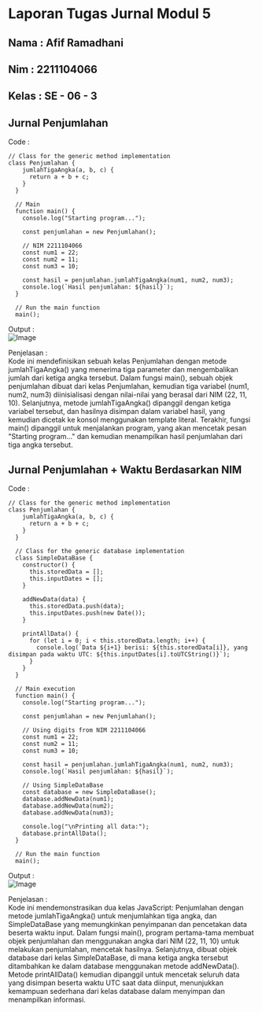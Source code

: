 # Laporan Tugas Jurnal Modul 5

<h2> Nama  : Afif Ramadhani</h2>
<h2> Nim   : 2211104066</h2>
<h2> Kelas : SE - 06 - 3</h2>

## Jurnal Penjumlahan
Code :
```
// Class for the generic method implementation
class Penjumlahan {
    jumlahTigaAngka(a, b, c) {
      return a + b + c;
    }
  }
  
  // Main 
  function main() {
    console.log("Starting program...");
    
    const penjumlahan = new Penjumlahan();
    
    // NIM 2211104066
    const num1 = 22; 
    const num2 = 11;
    const num3 = 10;
    
    const hasil = penjumlahan.jumlahTigaAngka(num1, num2, num3);
    console.log(`Hasil penjumlahan: ${hasil}`);
  }
  
  // Run the main function
  main();
```
Output : <br>
![Image](https://github.com/user-attachments/assets/7ac62b06-978d-4d09-9f05-b0957ffc36d4)

Penjelasan : <br>
Kode ini mendefinisikan sebuah kelas Penjumlahan dengan metode jumlahTigaAngka() yang menerima tiga parameter dan mengembalikan jumlah dari ketiga angka tersebut. 
Dalam fungsi main(), sebuah objek penjumlahan dibuat dari kelas Penjumlahan, kemudian tiga variabel (num1, num2, num3) diinisialisasi dengan nilai-nilai yang berasal dari NIM (22, 11, 10). 
Selanjutnya, metode jumlahTigaAngka() dipanggil dengan ketiga variabel tersebut, dan hasilnya disimpan dalam variabel hasil, yang kemudian dicetak ke konsol menggunakan template literal. 
Terakhir, fungsi main() dipanggil untuk menjalankan program, yang akan mencetak pesan "Starting program..." dan kemudian menampilkan hasil penjumlahan dari tiga angka tersebut.

## Jurnal Penjumlahan + Waktu Berdasarkan NIM
Code :
```
// Class for the generic method implementation
class Penjumlahan {
    jumlahTigaAngka(a, b, c) {
      return a + b + c;
    }
  }
  
  // Class for the generic database implementation
  class SimpleDataBase {
    constructor() {
      this.storedData = [];
      this.inputDates = [];
    }
    
    addNewData(data) {
      this.storedData.push(data);
      this.inputDates.push(new Date());
    }
    
    printAllData() {
      for (let i = 0; i < this.storedData.length; i++) {
        console.log(`Data ${i+1} berisi: ${this.storedData[i]}, yang disimpan pada waktu UTC: ${this.inputDates[i].toUTCString()}`);
      }
    }
  }
  
  // Main execution
  function main() {
    console.log("Starting program...");
    
    const penjumlahan = new Penjumlahan();
    
    // Using digits from NIM 2211104066
    const num1 = 22; 
    const num2 = 11;
    const num3 = 10;
    
    const hasil = penjumlahan.jumlahTigaAngka(num1, num2, num3);
    console.log(`Hasil penjumlahan: ${hasil}`);
    
    // Using SimpleDataBase
    const database = new SimpleDataBase();
    database.addNewData(num1);
    database.addNewData(num2);
    database.addNewData(num3);
    
    console.log("\nPrinting all data:");
    database.printAllData();
  }
  
  // Run the main function
  main();
```

Output : <br>
![Image](https://github.com/user-attachments/assets/31e20618-eb06-4877-9aee-917250a046ae)

Penjelasan : <br>
Kode ini mendemonstrasikan dua kelas JavaScript: Penjumlahan dengan metode jumlahTigaAngka() untuk menjumlahkan tiga angka, 
dan SimpleDataBase yang memungkinkan penyimpanan dan pencetakan data beserta waktu input. Dalam fungsi main(), 
program pertama-tama membuat objek penjumlahan dan menggunakan angka dari NIM (22, 11, 10) untuk melakukan penjumlahan, mencetak hasilnya. Selanjutnya, 
dibuat objek database dari kelas SimpleDataBase, di mana ketiga angka tersebut ditambahkan ke dalam database menggunakan metode addNewData(). 
Metode printAllData() kemudian dipanggil untuk mencetak seluruh data yang disimpan beserta waktu UTC saat data diinput, 
menunjukkan kemampuan sederhana dari kelas database dalam menyimpan dan menampilkan informasi.
